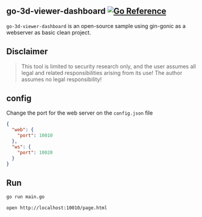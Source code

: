 ## go-3d-viewer-dashboard [![Go Reference][1]][2]

`go-3d-viewer-dashboard` is an open-source sample using gin-gonic as a webserver as basic clean project.

## Disclaimer
> This tool is limited to security research only, and the user assumes all legal and related responsibilities arising from its use! The author assumes no legal responsibility!

## config
Change the port for the web server on the `config.json` file
```json
{
  "web": {
    "port": 10010
  },
  "ws": {
    "port": 10020
  }
}
```

## Run
```bash
go run main.go

open http://localhost:10010/page.html
```


[1]: https://pkg.go.dev/badge/github.com/teocci/go-3d-viewer-dashboard.svg
[2]: https://pkg.go.dev/github.com/teocci/go-3d-viewer-dashboard
[3]: https://github.com/teocci/go-3d-viewer-dashboard/releases/tag/v1.0.0



